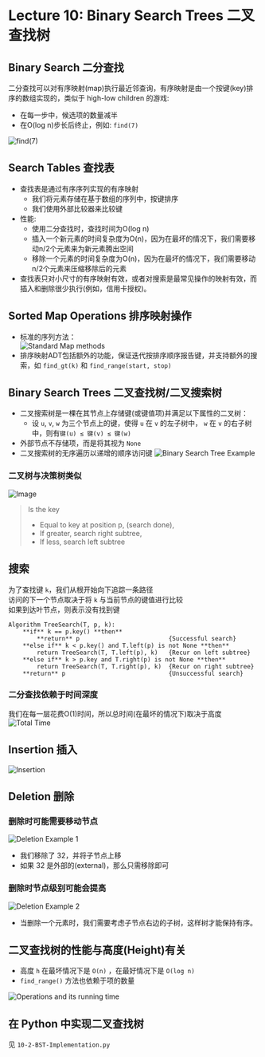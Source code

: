 # Lecture 10: Binary Search Trees 二叉查找树  

## Binary Search 二分查找  
二分查找可以对有序映射(map)执行最近邻查询，有序映射是由一个按键(key)排序的数组实现的，类似于 high-low children 的游戏:  
- 在每一步中，候选项的数量减半  
- 在O(log n)步长后终止，例如: `find(7)`  

![find(7)](https://user-images.githubusercontent.com/57821066/233935599-1abd1b47-2466-4284-878b-c103b624a31e.png)  

## Search Tables 查找表  
- 查找表是通过有序序列实现的有序映射  
    - 我们将元素存储在基于数组的序列中，按键排序  
    - 我们使用外部比较器来比较键  
- 性能:  
    - 使用二分查找时，查找时间为O(log n)  
    - 插入一个新元素的时间复杂度为O(n)，因为在最坏的情况下，我们需要移动n/2个元素来为新元素腾出空间  
    - 移除一个元素的时间复杂度为O(n)，因为在最坏的情况下，我们需要移动n/2个元素来压缩移除后的元素  
- 查找表只对小尺寸的有序映射有效，或者对搜索是最常见操作的映射有效，而插入和删除很少执行(例如，信用卡授权)。  

## Sorted Map Operations 排序映射操作  
- 标准的序列方法：  
    ![Standard Map methods](https://user-images.githubusercontent.com/57821066/233937392-eca10981-c560-4d61-8050-20516bd2c9ce.png)  
- 排序映射ADT包括额外的功能，保证迭代按排序顺序报告键，并支持额外的搜索，如 `find_gt(k)` 和 `find_range(start, stop)`  

## Binary Search Trees 二叉查找树/二叉搜索树  
- 二叉搜索树是一棵在其节点上存储键(或键值项)并满足以下属性的二叉树：  
    - 设 `u`, `v`, `w` 为三个节点上的键，使得 `u` 在 `v` 的左子树中， `w` 在 `v` 的右子树中，则有`键(u) ≤ 键(v) ≤ 键(w)`  
- 外部节点不存储项，而是将其视为 `None`  
- 二叉搜索树的无序遍历以递增的顺序访问键
    ![Binary Search Tree Example](https://user-images.githubusercontent.com/57821066/233942915-791af527-c840-4cb6-8f0a-ead18aad2859.png")  

### 二叉树与决策树类似
![Image](https://user-images.githubusercontent.com/57821066/233943197-32b5ecd1-7ec3-4c14-b028-90638ed38bd7.png)
> Is the key  
> - Equal to key at position p, (search done),  
> - If greater, search right subtree,  
> - If less, search left subtree  

## 搜索  
为了查找键 `k`，我们从根开始向下追踪一条路径  
访问的下一个节点取决于将 `k` 与当前节点的键值进行比较  
如果到达叶节点，则表示没有找到键  
```
Algorithm TreeSearch(T, p, k):
    **if** k == p.key() **then**
        **return** p                         {Successful search}
    **else if** k < p.key() and T.left(p) is not None **then**
        return TreeSearch(T, T.left(p), k)   {Recur on left subtree}
    **else if** k > p.key and T.right(p) is not None **then**
        return TreeSearch(T, T.right(p), k)  {Recur on right subtree}
    **return** p                             {Unsuccessful search}
```

### 二分查找依赖于时间深度  
我们在每一层花费O(1)时间，所以总时间(在最坏的情况下)取决于高度  
![Total Time](https://user-images.githubusercontent.com/57821066/233945542-1824ad35-7ac1-4e92-a0e6-67fbbf0baad6.png)  

## Insertion 插入  
![Insertion](https://user-images.githubusercontent.com/57821066/233947434-28ccaac4-60ad-4790-8404-118be2e83812.png)  

## Deletion 删除  
### 删除时可能需要移动节点
![Deletion Example 1](https://user-images.githubusercontent.com/57821066/233948247-4e95c74e-cf6b-45bd-9432-336546725f59.png)  
- 我们移除了 32，并将子节点上移  
- 如果 32 是外部的(external)，那么只需移除即可  

### 删除时节点级别可能会提高  
![Deletion Example 2](https://user-images.githubusercontent.com/57821066/233948851-30044193-fcf7-40d5-b7c2-36374c334833.png)  
- 当删除一个元素时，我们需要考虑子节点右边的子树，这样树才能保持有序。  

## 二叉查找树的性能与高度(Height)有关  
- 高度 `h` 在最坏情况下是 `O(n)` ，在最好情况下是 `O(log n)`  
- `find_range()` 方法也依赖于项的数量  

![Operations and its running time](https://user-images.githubusercontent.com/57821066/233949807-ac49f58f-3544-4537-984d-2e3518a26fa2.png)

## 在 Python 中实现二叉查找树  
见 `10-2-BST-Implementation.py`  